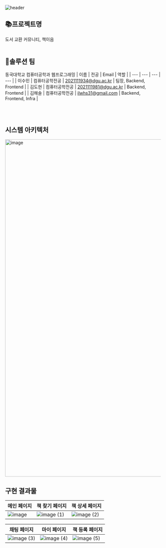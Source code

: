 ![header](https://capsule-render.vercel.app/api?type=waving&color=gradient&height=300&section=header&text=책이음&fontSize=80&desc=Book%20Share%20Community&descAlignY=75&fontColor=645A5A)
<br>
## 📚프로젝트명
도서 교환 커뮤니티, 책이음
<br><br>

## 👩솔루션 팀
동국대학교 컴퓨터공학과 웹프로그래밍
| 이름 | 전공 | Email | 역할 | 
| --- | ---  | --- | --- |
| 이수민 | 컴퓨터공학전공      | 2021111934@dgu.ac.kr | 팀장, Backend, Frontend |
| 김도현 | 컴퓨터공학전공      | 2021111981@dgu.ac.kr | Backend, Frontend |
| 김해솔 | 컴퓨터공학전공      | ilwhs31@gmail.com | Backend, Frontend, Infra |

<br><br>

## 시스템 아키텍처
<img width="1094" alt="image" src="https://github.com/user-attachments/assets/4c38a71c-eb1d-489b-bfc9-d7135ef4ff87" />

## 구현 결과물
| 메인 페이지 | 책 찾기 페이지 | 책 상세 페이지 | 
| --- | --- | --- | 
| ![image](https://github.com/user-attachments/assets/9ac58d7e-c4a0-414a-bb4c-cb297ef1352f) | ![image (1)](https://github.com/user-attachments/assets/d4035bd0-932d-47d5-a7e3-b43e4389b198) | ![image (2)](https://github.com/user-attachments/assets/90d3078a-df58-4305-923f-01b59047c0aa) |

| 채팅 페이지 | 마이 페이지 | 책 등록 페이지 |
| --- | --- | --- |
| ![image (3)](https://github.com/user-attachments/assets/ecb3cf12-c3cd-4c0a-9e67-f2abd36f784f) |![image (4)](https://github.com/user-attachments/assets/cddee75a-e5de-4dce-be68-fa563915b13e) | ![image (5)](https://github.com/user-attachments/assets/4edb3549-c97b-46d2-8867-b0212adbd5a7) |


